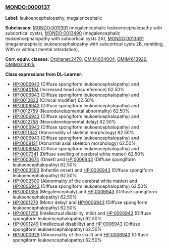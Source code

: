 
### [MONDO:0000137](http://purl.obolibrary.org/obo/MONDO_0000137)
**Label:** leukoencephalopathy, megalencephalic

**Subclasses:** [MONDO:0011391](http://purl.obolibrary.org/obo/MONDO_0011391) (megalencephalic leukoencephalopathy with subcortical cysts), [MONDO:0013490](http://purl.obolibrary.org/obo/MONDO_0013490) (megalencephalic leukoencephalopathy with subcortical cysts 2A), [MONDO:0013491](http://purl.obolibrary.org/obo/MONDO_0013491) (megalencephalic leukoencephalopathy with subcortical cysts 2B, remitting, With or without mental retardation), 

**Corr. equiv. classes:** [Orphanet:2478](http://www.orpha.net/ORDO/Orphanet_2478), [OMIM:604004](http://purl.obolibrary.org/obo/OMIM_604004), [OMIM:613926](http://purl.obolibrary.org/obo/OMIM_613926), [OMIM:613925](http://purl.obolibrary.org/obo/OMIM_613925), 

**Class expressions from DL-Learner:**

- [HP:0006943](http://purl.obolibrary.org/obo/HP_0006943) (Diffuse spongiform leukoencephalopathy) and [HP:0040194](http://purl.obolibrary.org/obo/HP_0040194) (Increased head circumference) 62.50%
- [HP:0006943](http://purl.obolibrary.org/obo/HP_0006943) (Diffuse spongiform leukoencephalopathy) and [HP:0012823](http://purl.obolibrary.org/obo/HP_0012823) (Clinical modifier) 62.50%
- [HP:0006943](http://purl.obolibrary.org/obo/HP_0006943) (Diffuse spongiform leukoencephalopathy) and [HP:0012759](http://purl.obolibrary.org/obo/HP_0012759) (Neurodevelopmental abnormality) 62.50%
- [HP:0006943](http://purl.obolibrary.org/obo/HP_0006943) (Diffuse spongiform leukoencephalopathy) and [HP:0012758](http://purl.obolibrary.org/obo/HP_0012758) (Neurodevelopmental delay) 62.50%
- [HP:0006943](http://purl.obolibrary.org/obo/HP_0006943) (Diffuse spongiform leukoencephalopathy) and [HP:0011842](http://purl.obolibrary.org/obo/HP_0011842) (Abnormality of skeletal morphology) 62.50%
- [HP:0006943](http://purl.obolibrary.org/obo/HP_0006943) (Diffuse spongiform leukoencephalopathy) and [HP:0009121](http://purl.obolibrary.org/obo/HP_0009121) (Abnormal axial skeleton morphology) 62.50%
- [HP:0006943](http://purl.obolibrary.org/obo/HP_0006943) (Diffuse spongiform leukoencephalopathy) and [HP:0007341](http://purl.obolibrary.org/obo/HP_0007341) (Diffuse swelling of cerebral white matter) 62.50%
- [HP:0003674](http://purl.obolibrary.org/obo/HP_0003674) (Onset) and [HP:0006943](http://purl.obolibrary.org/obo/HP_0006943) (Diffuse spongiform leukoencephalopathy) 62.50%
- [HP:0003593](http://purl.obolibrary.org/obo/HP_0003593) (Infantile onset) and [HP:0006943](http://purl.obolibrary.org/obo/HP_0006943) (Diffuse spongiform leukoencephalopathy) 62.50%
- [HP:0002500](http://purl.obolibrary.org/obo/HP_0002500) (Abnormality of the cerebral white matter) and [HP:0006943](http://purl.obolibrary.org/obo/HP_0006943) (Diffuse spongiform leukoencephalopathy) 62.50%
- [HP:0001355](http://purl.obolibrary.org/obo/HP_0001355) (Megalencephaly) and [HP:0006943](http://purl.obolibrary.org/obo/HP_0006943) (Diffuse spongiform leukoencephalopathy) 62.50%
- [HP:0001270](http://purl.obolibrary.org/obo/HP_0001270) (Motor delay) and [HP:0006943](http://purl.obolibrary.org/obo/HP_0006943) (Diffuse spongiform leukoencephalopathy) 62.50%
- [HP:0001256](http://purl.obolibrary.org/obo/HP_0001256) (Intellectual disability, mild) and [HP:0006943](http://purl.obolibrary.org/obo/HP_0006943) (Diffuse spongiform leukoencephalopathy) 62.50%
- [HP:0001249](http://purl.obolibrary.org/obo/HP_0001249) (Intellectual disability) and [HP:0006943](http://purl.obolibrary.org/obo/HP_0006943) (Diffuse spongiform leukoencephalopathy) 62.50%
- [HP:0000929](http://purl.obolibrary.org/obo/HP_0000929) (Abnormality of the skull) and [HP:0006943](http://purl.obolibrary.org/obo/HP_0006943) (Diffuse spongiform leukoencephalopathy) 62.50%


